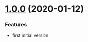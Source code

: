 # [1.0.0](https://github.com/taimos/cdk-construct-hosting/compare/ce384db08fe1daa37811ddf6ed0c5b92565fd911...v1.0.0) (2020-01-12)

### Features

* first initial version
